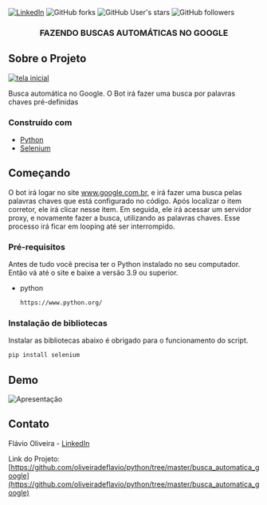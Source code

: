 
[![LinkedIn][linkedin-shield]][linkedin-url]
![GitHub forks](https://img.shields.io/github/forks/oliveiradeflavio/python?style=for-the-badge)
![GitHub User's stars](https://img.shields.io/github/stars/oliveiradeflavio?style=for-the-badge)
![GitHub followers](https://img.shields.io/github/followers/oliveiradeflavio?style=for-the-badge)


<h3 align="center">FAZENDO BUSCAS AUTOMÁTICAS NO GOOGLE</h3>


<!-- ABOUT THE PROJECT -->
## Sobre o Projeto

[![tela inicial][product-screenshot]]()

Busca automática no Google. O Bot irá fazer uma busca por palavras chaves pré-definidas

### Construído com

* [Python](https://www.python.org/)
* [Selenium](https://www.selenium.dev/documentation/webdriver/getting_started/install_library/)



<!-- GETTING STARTED -->
## Começando

O bot irá logar no site www.google.com.br, e irá fazer uma busca pelas palavras chaves que está configurado no código. Após localizar o item corretor, ele irá clicar nesse item. Em seguida, ele irá acessar um servidor proxy, e novamente fazer a busca, utilizando as palavras chaves. Esse processo irá ficar em looping até ser interrompido. 

### Pré-requisitos

Antes de tudo você precisa ter o Python instalado no seu computador. Então vá até o site e baixe a versão 3.9 ou superior.
* python
  ```sh
  https://www.python.org/
  ```

### Instalação de bibliotecas

Instalar as bibliotecas abaixo é obrigado para o funcionamento do script.
```sh
pip install selenium
```

<!-- USAGE EXAMPLES -->
## Demo

![Apresentação](https://www.youtube.com.br/)


<!-- CONTACT -->
## Contato

Flávio Oliveira - [LinkedIn](https://www.linkedin.com/in/fladoliveira/)

Link do Projeto: [https://github.com/oliveiradeflavio/python/tree/master/busca_automatica_google](https://github.com/oliveiradeflavio/python/tree/master/busca_automatica_google)



<!-- MARKDOWN LINKS & IMAGES -->
<!-- https://www.markdownguide.org/basic-syntax/#reference-style-links -->
[linkedin-shield]: https://img.shields.io/badge/-LinkedIn-black.svg?style=for-the-badge&logo=linkedin&colorB=555
[linkedin-url]: https://www.linkedin.com/in/fladoliveira/
[product-screenshot]: https://github.com/oliveiradeflavio/python/blob/master/busca_automatica_google/screen.png?raw=true
